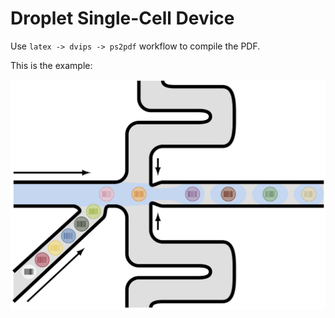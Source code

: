 # Droplet Single-Cell Device

Use `latex -> dvips -> ps2pdf` workflow to compile the PDF.

This is the example:

![](./droplet.png)